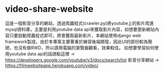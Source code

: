 # video-share-website
這是一個影音分享的網站，透過爬蟲程式(crawler.py)將youtube上的影片爬進mysql資料庫，主要是利用youtube data api來獲取影片內容，如想要更新網站內容只要啟動爬蟲程式即可，將會獲取最新影片，本網站使用django web framework製成，由於本專案主要著重於練習後端開發，因此UI的部份較為簡陋，也沒有做RWD，所以請用電腦的瀏覽器觀看，效果較佳。
如想要學習如何使用youtube data api的話請點這裡 -> https://developers.google.com/youtube/v3/docs/search/list
影音分享網站  -> https://filmwebsiteapp.herokuapp.com/video/
